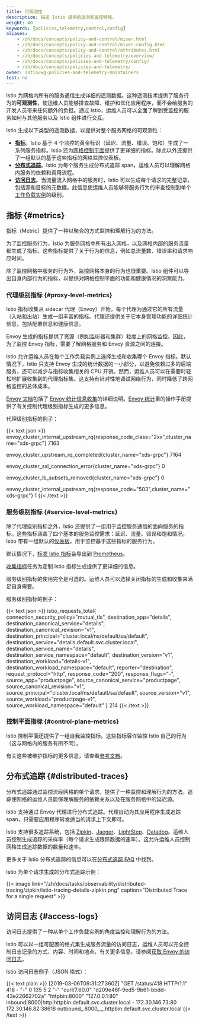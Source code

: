 ```yaml
---
title: 可观测性
description: 描述 Istio 提供的遥测和监控特性。
weight: 40
keywords: [policies,telemetry,control,config]
aliases:
    - /zh/docs/concepts/policy-and-control/mixer.html
    - /zh/docs/concepts/policy-and-control/mixer-config.html
    - /zh/docs/concepts/policy-and-control/attributes.html
    - /zh/docs/concepts/policies-and-telemetry/overview/
    - /zh/docs/concepts/policies-and-telemetry/config/
    - /zh/docs/concepts/policies-and-telemetry/
owner: istio/wg-policies-and-telemetry-maintainers
test: no
---
```


Istio 为网格内所有的服务通信生成详细的遥测数据。这种遥测技术提供了服务行为的**可观测性**，使运维人员能够排查故障、维护和优化应用程序，而不会给服务的开发人员带来任何额外的负担。通过 Istio，运维人员可以全面了解到受监控的服务如何与其他服务以及 Istio 组件进行交互。

Istio 生成以下类型的遥测数据，以提供对整个服务网格的可观测性：

- [**指标**](#metrics)。Istio 基于 4 个监控的黄金标识（延迟、流量、错误、饱和）生成了一系列服务指标。Istio 还为[网格控制平面](/zh/docs/ops/deployment/architecture/)提供了更详细的指标。除此以外还提供了一组默认的基于这些指标的网格监控仪表板。
- [**分布式追踪**](#distributed-traces)。Istio 为每个服务生成分布式追踪 span，运维人员可以理解网格内服务的依赖和调用流程。
- [**访问日志**](#access-logs)。当流量流入网格中的服务时，Istio 可以生成每个请求的完整记录，包括源和目标的元数据。此信息使运维人员能够将服务行为的审查控制到单个[工作负载实例](/zh/docs/reference/glossary/#workload-instance)的级别。

## 指标 {#metrics}

指标（Metric）提供了一种以聚合的方式监控和理解行为的方法。

为了监控服务行为，Istio 为服务网格中所有出入网格，以及网格内部的服务流量都生成了指标。这些指标提供了关于行为的信息，例如总流量数、错误率和请求响应时间。

除了监控网格中服务的行为外，监控网格本身的行为也很重要。Istio 组件可以导出自身内部行为的指标，以提供对网格控制平面的功能和健康情况的洞察能力。

### 代理级别指标 {#proxy-level-metrics}

Istio 指标收集从 sidecar 代理（Envoy）开始。每个代理为通过它的所有流量（入站和出站）生成一组丰富的指标。代理还提供关于它本身管理功能的详细统计信息，包括配置信息和健康信息。

Envoy 生成的指标提供了资源（例如监听器和集群）粒度上的网格监控。因此，为了监控 Envoy 指标，需要了解网格服务和 Envoy 资源之间的连接。

Istio 允许运维人员在每个工作负载实例上选择生成和收集哪个 Envoy 指标。默认情况下，Istio 只支持 Envoy 生成的统计数据的一小部分，以避免依赖过多的后端服务，还可以减少与指标收集相关的 CPU 开销。然而，运维人员可以在需要时轻松地扩展收集到的代理指标集。这支持有针对性地调试网络行为，同时降低了跨网格监控的总体成本。

[Envoy 文档](https://www.envoyproxy.io/docs/envoy/latest/)包括了 [Envoy 统计信息收集](https://www.envoyproxy.io/docs/envoy/latest/intro/arch_overview/observability/statistics.html?highlight=statistics)的详细说明。[Envoy 统计](/zh/docs/ops/diagnostic-tools/proxy-cmd/)里的操作手册提供了有关控制代理级别指标生成的更多信息。

代理级别指标的例子：

{{< text json >}}
envoy_cluster_internal_upstream_rq{response_code_class="2xx",cluster_name="xds-grpc"} 7163

envoy_cluster_upstream_rq_completed{cluster_name="xds-grpc"} 7164

envoy_cluster_ssl_connection_error{cluster_name="xds-grpc"} 0

envoy_cluster_lb_subsets_removed{cluster_name="xds-grpc"} 0

envoy_cluster_internal_upstream_rq{response_code="503",cluster_name="xds-grpc"} 1
{{< /text >}}

### 服务级别指标 {#service-level-metrics}

除了代理级别指标之外，Istio 还提供了一组用于监控服务通信的面向服务的指标。这些指标涵盖了四个基本的服务监控需求：延迟、流量、错误和饱和情况。Istio 带有一组默认的[仪表板](/zh/docs/tasks/observability/metrics/using-istio-dashboard/)，用于监控基于这些指标的服务行为。

默认情况下，[标准 Istio 指标]((/zh/docs/reference/config/metrics/))会导出到 [Prometheus](/zh/docs/ops/integrations/prometheus/)。

[收集指标](/zh/docs/tasks/observability/metrics/collecting-metrics/)任务为定制 Istio 指标生成提供了更详细的信息。

服务级别指标的使用完全是可选的。运维人员可以选择关闭指标的生成和收集来满足自身需要。

服务级别指标的例子：

{{< text json >}}
istio_requests_total{
  connection_security_policy="mutual_tls",
  destination_app="details",
  destination_canonical_service="details",
  destination_canonical_revision="v1",
  destination_principal="cluster.local/ns/default/sa/default",
  destination_service="details.default.svc.cluster.local",
  destination_service_name="details",
  destination_service_namespace="default",
  destination_version="v1",
  destination_workload="details-v1",
  destination_workload_namespace="default",
  reporter="destination",
  request_protocol="http",
  response_code="200",
  response_flags="-",
  source_app="productpage",
  source_canonical_service="productpage",
  source_canonical_revision="v1",
  source_principal="cluster.local/ns/default/sa/default",
  source_version="v1",
  source_workload="productpage-v1",
  source_workload_namespace="default"
} 214
{{< /text >}}

### 控制平面指标 {#control-plane-metrics}

Istio 控制平面还提供了一组自我监控指标。这些指标容许监控 Istio 自己的行为（这与网格内的服务有所不同）。

有关这些被维护指标的更多信息，请查看[参考文档](/zh/docs/reference/commands/pilot-discovery/#metrics)。

## 分布式追踪 {#distributed-traces}

分布式追踪通过监控流经网格的单个请求，提供了一种监控和理解行为的方法。追踪使网格的运维人员能够理解服务的依赖关系以及在服务网格中的延迟源。

Istio 支持通过 Envoy 代理进行分布式追踪。代理自动为其应用程序生成追踪 span，只需要应用程序转发适当的请求上下文即可。

Istio 支持很多追踪系统，包括 [Zipkin](/zh/docs/tasks/observability/distributed-tracing/zipkin/)、[Jaeger](/zh/docs/tasks/observability/distributed-tracing/jaeger/)、[LightStep](/zh/docs/tasks/observability/distributed-tracing/lightstep/)、[Datadog](https://www.datadoghq.com/blog/monitor-istio-with-datadog/)。运维人员控制生成追踪的采样率（每个请求生成跟踪数据的速率）。这允许运维人员控制网格生成追踪数据的数量和速率。

更多关于 Istio 分布式追踪的信息可以在[分布式追踪 FAQ](/zh/about/faq/distributed-tracing/) 中找到。

Istio 为单个请求生成的分布式追踪示例：

{{< image link="/zh/docs/tasks/observability/distributed-tracing/zipkin/istio-tracing-details-zipkin.png" caption="Distributed Trace for a single request" >}}

## 访问日志 {#access-logs}

访问日志提供了一种从单个工作负载实例的角度监控和理解行为的方法。

Istio 可以以一组可配置的格式集生成服务流量的访问日志，运维人员可以完全控制日志记录的方式、内容、时间和地点。有关更多信息，请参阅[获取 Envoy 的访问日志](/docs/tasks/observability/logs/access-log/)。

Istio 访问日志例子（JSON 格式）：

{{< text plain >}}
[2019-03-06T09:31:27.360Z] "GET /status/418 HTTP/1.1" 418 - "-" 0 135 5 2 "-" "curl/7.60.0" "d209e46f-9ed5-9b61-bbdd-43e22662702a" "httpbin:8000" "127.0.0.1:80" inbound|8000|http|httpbin.default.svc.cluster.local - 172.30.146.73:80 172.30.146.82:38618 outbound_.8000_._.httpbin.default.svc.cluster.local
{{< /text >}}
